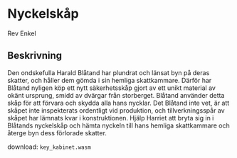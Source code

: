 # Nyckelskåp

Rev
Enkel

## Beskrivning
Den ondskefulla Harald Blåtand har plundrat och länsat byn på deras skatter, och håller dem gömda i sin hemliga skattkammare.
Därför har Blåtand nyligen köp ett nytt säkerhetsskåp gjort av ett unikt material av okänt ursprung, smidd av dvärgar från storberget. Blåtand använder detta skåp för att förvara och skydda alla hans nycklar.
Det Blåtand inte vet, är att skåpet inte inspekterats ordentligt vid produktion, och tillverkningsspår av skåpet har lämnats kvar i konstruktionen.
Hjälp Harriet att bryta sig in i Blåtands nyckelskåp och hämta nyckeln till hans hemliga skattkammare och återge byn dess förlorade skatter.

download: `key_kabinet.wasm`
